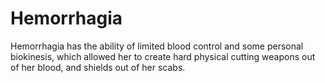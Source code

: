 # Hemorrhagia
Hemorrhagia has the ability of limited blood control and some personal biokinesis, which allowed her to create hard physical cutting weapons out of her blood, and shields out of her scabs.
